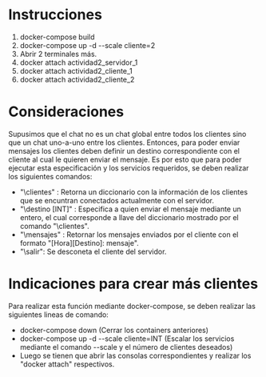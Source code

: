 # Instrucciones 

1. docker-compose build
2. docker-compose up -d --scale cliente=2
3. Abrir 2 terminales más.
4. docker attach actividad2_servidor_1 
5. docker attach actividad2_cliente_1
6. docker attach actividad2_cliente_2

# Consideraciones
Supusimos que el chat no es un chat global entre todos los clientes sino que un chat uno-a-uno entre los clientes. Entonces, para poder enviar mensajes los clientes deben definir un destino correspondiente con el cliente al cual le quieren enviar el mensaje. Es por esto que para poder ejecutar esta especificación y los servicios requeridos, se deben realizar los siguientes comandos:

- "\clientes" : Retorna un diccionario con la información de los clientes que se encuntran conectados actualmente con el servidor.
- "\destino [INT]" : Especifica a quien enviar el mensaje mediante un entero, el cual corresponde a llave del diccionario mostrado por el comando "\clientes". 
- "\mensajes" : Retornar los mensajes enviados por el cliente con el formato "[Hora][Destino]: mensaje". 
- "\salir": Se desconeta el cliente del servidor. 

# Indicaciones para crear más clientes

Para realizar esta función mediante docker-compose, se deben realizar las siguientes lineas de comando:
- docker-compose down (Cerrar los containers anteriores)
- docker-compose up -d --scale cliente=INT (Escalar los servicios mediante el comando --scale y el número de clientes deseados)
- Luego se tienen que abrir las consolas correspondientes y realizar los "docker attach" respectivos. 
